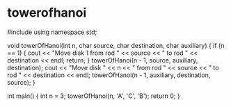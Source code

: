 # towerofhanoi
#include <iostream>
using namespace std;


void towerOfHanoi(int n, char source, char destination, char auxiliary) {
    if (n == 1) {
        cout << "Move disk 1 from rod " << source << " to rod " << destination << endl;
        return;
    }
    towerOfHanoi(n - 1, source, auxiliary, destination);
    cout << "Move disk " << n << " from rod " << source << " to rod " << destination << endl;
    towerOfHanoi(n - 1, auxiliary, destination, source);
}

int main() {
    int n = 3; 
    towerOfHanoi(n, 'A', 'C', 'B'); 
    return 0;
}
